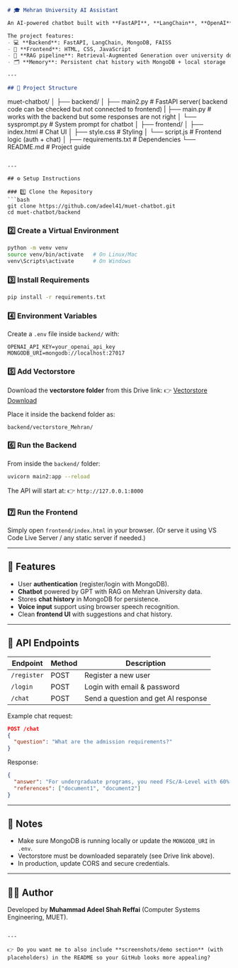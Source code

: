 ```markdown
# 🎓 Mehran University AI Assistant

An AI-powered chatbot built with **FastAPI**, **LangChain**, **OpenAI**, and **FAISS**, designed to help students and staff at Mehran University get quick answers to their queries related to admissions, courses, campus facilities, and more.  

The project features:
- 💻 **Backend**: FastAPI, LangChain, MongoDB, FAISS
- 🎨 **Frontend**: HTML, CSS, JavaScript
- 🧠 **RAG pipeline**: Retrieval-Augmented Generation over university documents
- 🗂️ **Memory**: Persistent chat history with MongoDB + local storage

---

## 📂 Project Structure

```

muet-chatbot/
│
├── backend/
│   ├── main2.py        # FastAPI server( backend code can be checked but not connected to frontend)
|   ├── main.py         # works with the backend but some responses are not right 
│   └── sysprompt.py    # System prompt for chatbot
│
├── frontend/
│   ├── index.html      # Chat UI
│   ├── style.css       # Styling
│   └── script.js       # Frontend logic (auth + chat)
│
├── requirements.txt    # Dependencies
└── README.md           # Project guide

````

---

## ⚙️ Setup Instructions

### 1️⃣ Clone the Repository
```bash
git clone https://github.com/adeel41/muet-chatbot.git
cd muet-chatbot/backend
````

### 2️⃣ Create a Virtual Environment

```bash
python -m venv venv
source venv/bin/activate   # On Linux/Mac
venv\Scripts\activate      # On Windows
```

### 3️⃣ Install Requirements

```bash
pip install -r requirements.txt
```

### 4️⃣ Environment Variables

Create a `.env` file inside `backend/` with:

```
OPENAI_API_KEY=your_openai_api_key
MONGODB_URI=mongodb://localhost:27017
```

### 5️⃣ Add Vectorstore

Download the **vectorstore folder** from this Drive link:
👉 [Vectorstore Download](https://drive.google.com/drive/folders/1ukJDLEg63ed1NsJyX4ofJBzpo4CoJCpu)

Place it inside the backend folder as:

```
backend/vectorstore_Mehran/
```

### 6️⃣ Run the Backend

From inside the `backend/` folder:

```bash
uvicorn main2:app --reload
```

The API will start at:
👉 `http://127.0.0.1:8000`

### 7️⃣ Run the Frontend

Simply open `frontend/index.html` in your browser.
(Or serve it using VS Code Live Server / any static server if needed.)

---

## 🚀 Features

* User **authentication** (register/login with MongoDB).
* **Chatbot** powered by GPT with RAG on Mehran University data.
* Stores **chat history** in MongoDB for persistence.
* **Voice input** support using browser speech recognition.
* Clean **frontend UI** with suggestions and chat history.

---

## 🧩 API Endpoints

| Endpoint    | Method | Description                         |
| ----------- | ------ | ----------------------------------- |
| `/register` | POST   | Register a new user                 |
| `/login`    | POST   | Login with email & password         |
| `/chat`     | POST   | Send a question and get AI response |

Example chat request:

```json
POST /chat
{
  "question": "What are the admission requirements?"
}
```

Response:

```json
{
  "answer": "For undergraduate programs, you need FSc/A-Level with 60%...",
  "references": ["document1", "document2"]
}
```

---

## 📌 Notes

* Make sure MongoDB is running locally or update the `MONGODB_URI` in `.env`.
* Vectorstore must be downloaded separately (see Drive link above).
* In production, update CORS and secure credentials.

---

## 👨‍💻 Author

Developed by **Muhammad Adeel Shah Reffai** (Computer Systems Engineering, MUET).

```

---

👉 Do you want me to also include **screenshots/demo section** (with placeholders) in the README so your GitHub looks more appealing?
```
